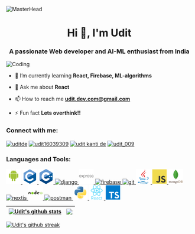 ![MasterHead](https://wallpaperaccess.com/full/6478230.png)

<h1 align="center">Hi 👋, I'm Udit</h1>
<h3 align="center">A passionate Web developer and AI-ML enthusiast from India</h3>
<img aling="right" alt="Coding" width="400" src="https://media4.giphy.com/media/2IudUHdI075HL02Pkk/giphy.gif?cid=ecf05e476rb8n6olkjqamswr7a41zlyv0jtqbcdp5geq54q8&rid=giphy.gif&ct=g">

- 🌱 I’m currently learning **React, Firebase, ML-algorithms**

- 💬 Ask me about **React**

- 📫 How to reach me **udit.dev.com@gmail.com**

- ⚡ Fun fact **Lets overthink!!**

<h3 align="left">Connect with me:</h3>
<p align="left">
<a href="https://dev.to/uditde" target="blank"><img align="center" src="https://raw.githubusercontent.com/rahuldkjain/github-profile-readme-generator/master/src/images/icons/Social/devto.svg" alt="uditde" height="30" width="40" /></a>
<a href="https://twitter.com/udit16039309" target="blank"><img align="center" src="https://raw.githubusercontent.com/rahuldkjain/github-profile-readme-generator/master/src/images/icons/Social/twitter.svg" alt="udit16039309" height="30" width="40" /></a>
<a href="https://linkedin.com/in/udit kanti de" target="blank"><img align="center" src="https://raw.githubusercontent.com/rahuldkjain/github-profile-readme-generator/master/src/images/icons/Social/linked-in-alt.svg" alt="udit kanti de" height="30" width="40" /></a>
<a href="https://www.leetcode.com/udit_009" target="blank"><img align="center" src="https://raw.githubusercontent.com/rahuldkjain/github-profile-readme-generator/master/src/images/icons/Social/leet-code.svg" alt="udit_009" height="30" width="40" /></a>
</p>

<h3 align="left">Languages and Tools:</h3>
<p align="left"> <a href="https://developer.android.com" target="_blank" rel="noreferrer"> <img src="https://raw.githubusercontent.com/devicons/devicon/master/icons/android/android-original-wordmark.svg" alt="android" width="40" height="40"/> </a> <a href="https://www.cprogramming.com/" target="_blank" rel="noreferrer"> <img src="https://raw.githubusercontent.com/devicons/devicon/master/icons/c/c-original.svg" alt="c" width="40" height="40"/> </a> <a href="https://www.w3schools.com/cpp/" target="_blank" rel="noreferrer"> <img src="https://raw.githubusercontent.com/devicons/devicon/master/icons/cplusplus/cplusplus-original.svg" alt="cplusplus" width="40" height="40"/> </a> <a href="https://www.djangoproject.com/" target="_blank" rel="noreferrer"> <img src="https://cdn.worldvectorlogo.com/logos/django.svg" alt="django" width="40" height="40"/> </a> <a href="https://expressjs.com" target="_blank" rel="noreferrer"> <img src="https://raw.githubusercontent.com/devicons/devicon/master/icons/express/express-original-wordmark.svg" alt="express" width="40" height="40"/> </a> <a href="https://firebase.google.com/" target="_blank" rel="noreferrer"> <img src="https://www.vectorlogo.zone/logos/firebase/firebase-icon.svg" alt="firebase" width="40" height="40"/> </a> <a href="https://git-scm.com/" target="_blank" rel="noreferrer"> <img src="https://www.vectorlogo.zone/logos/git-scm/git-scm-icon.svg" alt="git" width="40" height="40"/> </a> <a href="https://www.java.com" target="_blank" rel="noreferrer"> <img src="https://raw.githubusercontent.com/devicons/devicon/master/icons/java/java-original.svg" alt="java" width="40" height="40"/> </a> <a href="https://developer.mozilla.org/en-US/docs/Web/JavaScript" target="_blank" rel="noreferrer"> <img src="https://raw.githubusercontent.com/devicons/devicon/master/icons/javascript/javascript-original.svg" alt="javascript" width="40" height="40"/> </a> <a href="https://www.mongodb.com/" target="_blank" rel="noreferrer"> <img src="https://raw.githubusercontent.com/devicons/devicon/master/icons/mongodb/mongodb-original-wordmark.svg" alt="mongodb" width="40" height="40"/> </a> <a href="https://nextjs.org/" target="_blank" rel="noreferrer"> <img src="https://cdn.worldvectorlogo.com/logos/nextjs-2.svg" alt="nextjs" width="40" height="40"/> </a> <a href="https://nodejs.org" target="_blank" rel="noreferrer"> <img src="https://raw.githubusercontent.com/devicons/devicon/master/icons/nodejs/nodejs-original-wordmark.svg" alt="nodejs" width="40" height="40"/> </a> <a href="https://postman.com" target="_blank" rel="noreferrer"> <img src="https://www.vectorlogo.zone/logos/getpostman/getpostman-icon.svg" alt="postman" width="40" height="40"/> </a> <a href="https://www.python.org" target="_blank" rel="noreferrer"> <img src="https://raw.githubusercontent.com/devicons/devicon/master/icons/python/python-original.svg" alt="python" width="40" height="40"/> </a> <a href="https://reactjs.org/" target="_blank" rel="noreferrer"> <img src="https://raw.githubusercontent.com/devicons/devicon/master/icons/react/react-original-wordmark.svg" alt="react" width="40" height="40"/> </a> <a href="https://www.typescriptlang.org/" target="_blank" rel="noreferrer"> <img src="https://raw.githubusercontent.com/devicons/devicon/master/icons/typescript/typescript-original.svg" alt="typescript" width="40" height="40"/> </a> </p>



<!---
UditDe/UditDe is a ✨ special ✨ repository because its `README.md` (this file) appears on your GitHub profile.
You can click the Preview link to take a look at your changes.
--->


| <a href="https://github.com/nemesisLW/github-readme-stats"><img align="center" src="https://github-readme-stats-nemesislw.vercel.app//api?username=UditDe&count_private=true&show_icons=true&theme=dracula&include_all_commits=true&hide_border=true" alt="Udit's github stats" /></a> | <a href="https://github.com/UditDe/github-readme-stats"><img align="center" src="https://github-readme-stats-nemesislw.vercel.app//api/top-langs/?username=UditDe&layout=compact&hide=css,scss,jupyter%20notebook&theme=dracula&hide_border=true" /></a> |
| ------------- | ------------- |


[<img align="center" src="https://streak-stats.demolab.com/?user=UditDe&theme=gotham" alt="Udit's github streak" />](https://git.io/streak-stats)
